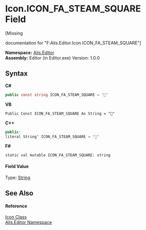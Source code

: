 # Icon.ICON_FA_STEAM_SQUARE Field
 

\[Missing <summary> documentation for "F:Alis.Editor.Icon.ICON_FA_STEAM_SQUARE"\]

**Namespace:**&nbsp;<a href="b150ade4-39de-a232-5f06-d3cdc1b2c538">Alis.Editor</a><br />**Assembly:**&nbsp;Editor (in Editor.exe) Version: 1.0.0

## Syntax

**C#**<br />
``` C#
public const string ICON_FA_STEAM_SQUARE = ""
```

**VB**<br />
``` VB
Public Const ICON_FA_STEAM_SQUARE As String = ""
```

**C++**<br />
``` C++
public:
literal String^ ICON_FA_STEAM_SQUARE = ""
```

**F#**<br />
``` F#
static val mutable ICON_FA_STEAM_SQUARE: string
```


#### Field Value
Type: <a href="https://docs.microsoft.com/dotnet/api/system.string" target="_blank">String</a>

## See Also


#### Reference
<a href="cc0f883c-67f8-f772-c6d7-a60b129f22a7">Icon Class</a><br /><a href="b150ade4-39de-a232-5f06-d3cdc1b2c538">Alis.Editor Namespace</a><br />